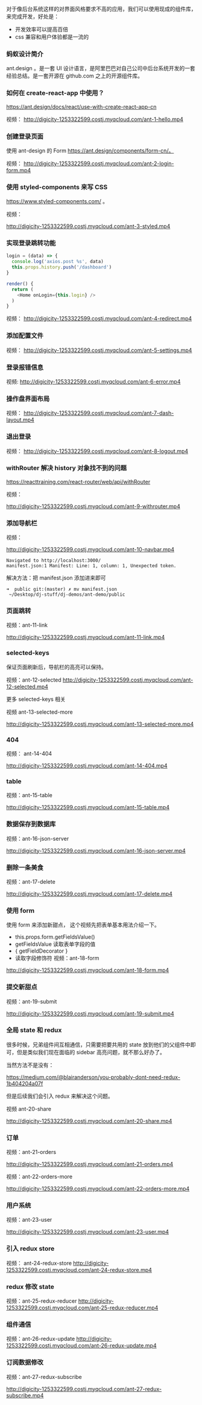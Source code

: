 对于像后台系统这样的对界面风格要求不高的应用，我们可以使用现成的组件库，来完成开发，好处是：

- 开发效率可以提高百倍
- css 兼容和用户体验都是一流的
### 蚂蚁设计简介

ant.design 。是一套 UI 设计语言，是阿里巴巴对自己公司中后台系统开发的一套经验总结。是一套开源在 github.com 之上的开源组件库。

### 如何在 create-react-app 中使用？

https://ant.design/docs/react/use-with-create-react-app-cn

视频： http://digicity-1253322599.costj.myqcloud.com/ant-1-hello.mp4

### 创建登录页面

使用 ant-design 的 Form https://ant.design/components/form-cn/。

视频： http://digicity-1253322599.costj.myqcloud.com/ant-2-login-form.mp4

### 使用 styled-components 来写 CSS

https://www.styled-components.com/ 。

视频：

http://digicity-1253322599.costj.myqcloud.com/ant-3-styled.mp4

### 实现登录跳转功能
```js
login = (data) => {
  console.log('axios.post %s', data)
  this.props.history.push('/dashboard')
}

render() {
  return (
    <Home onLogin={this.login} />
  )
}
```
视频： http://digicity-1253322599.costj.myqcloud.com/ant-4-redirect.mp4

### 添加配置文件

视频： http://digicity-1253322599.costj.myqcloud.com/ant-5-settings.mp4

### 登录报错信息

视频: http://digicity-1253322599.costj.myqcloud.com/ant-6-error.mp4

### 操作盘界面布局

视频： http://digicity-1253322599.costj.myqcloud.com/ant-7-dash-layout.mp4

### 退出登录

视频： http://digicity-1253322599.costj.myqcloud.com/ant-8-logout.mp4

### withRouter 解决 history 对象找不到的问题

https://reacttraining.com/react-router/web/api/withRouter

视频：

http://digicity-1253322599.costj.myqcloud.com/ant-9-withrouter.mp4

### 添加导航栏

视频：

http://digicity-1253322599.costj.myqcloud.com/ant-10-navbar.mp4
```
Navigated to http://localhost:3000/
manifest.json:1 Manifest: Line: 1, column: 1, Unexpected token.
```
解决方法：把 manifest.json 添加进来即可
```
➜  public git:(master) ✗ mv manifest.json
 ~/Desktop/dj-stuff/dj-demos/ant-demo/public
```
### 页面跳转

视频：ant-11-link

http://digicity-1253322599.costj.myqcloud.com/ant-11-link.mp4

### selected-keys

保证页面刷新后，导航栏的高亮可以保持。

视频：ant-12-selected http://digicity-1253322599.costj.myqcloud.com/ant-12-selected.mp4

更多 selected-keys 相关

视频 ant-13-selected-more

http://digicity-1253322599.costj.myqcloud.com/ant-13-selected-more.mp4

### 404

视频： ant-14-404

http://digicity-1253322599.costj.myqcloud.com/ant-14-404.mp4

### table

视频：ant-15-table

http://digicity-1253322599.costj.myqcloud.com/ant-15-table.mp4

### 数据保存到数据库

视频：ant-16-json-server

http://digicity-1253322599.costj.myqcloud.com/ant-16-json-server.mp4

### 删除一条美食

视频：ant-17-delete

http://digicity-1253322599.costj.myqcloud.com/ant-17-delete.mp4

### 使用 form

使用 form 来添加新甜点， 这个视频先把表单基本用法介绍一下。

- this.props.form.getFieldsValue()
 - getFieldsValue 读取表单字段的值
- { getFieldDecorator }
 - 读取字段修饰符
视频：ant-18-form

http://digicity-1253322599.costj.myqcloud.com/ant-18-form.mp4

### 提交新甜点

视频：ant-19-submit

http://digicity-1253322599.costj.myqcloud.com/ant-19-submit.mp4

### 全局 state 和 redux

很多时候，兄弟组件间互相通信，只需要把要共用的 state 放到他们的父组件中即可，但是类似我们现在面临的 sidebar 高亮问题，就不那么好办了。

当然方法不是没有：

https://medium.com/@blairanderson/you-probably-dont-need-redux-1b404204a07f

但是后续我们会引入 redux 来解决这个问题。

视频 ant-20-share

http://digicity-1253322599.costj.myqcloud.com/ant-20-share.mp4

### 订单

视频：ant-21-orders

http://digicity-1253322599.costj.myqcloud.com/ant-21-orders.mp4

视频：ant-22-orders-more

http://digicity-1253322599.costj.myqcloud.com/ant-22-orders-more.mp4

### 用户系统

视频：ant-23-user

http://digicity-1253322599.costj.myqcloud.com/ant-23-user.mp4

### 引入 redux store

视频： ant-24-redux-store http://digicity-1253322599.costj.myqcloud.com/ant-24-redux-store.mp4

### redux 修改 state

视频：ant-25-redux-reducer http://digicity-1253322599.costj.myqcloud.com/ant-25-redux-reducer.mp4

### 组件通信

视频：ant-26-redux-update http://digicity-1253322599.costj.myqcloud.com/ant-26-redux-update.mp4

### 订阅数据修改

视频：ant-27-redux-subscribe

http://digicity-1253322599.costj.myqcloud.com/ant-27-redux-subscribe.mp4
